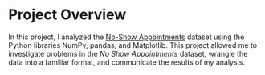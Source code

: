 # Project Overview

In this project, I analyzed the [No-Show Appointments](https://d17h27t6h515a5.cloudfront.net/topher/2017/October/59dd2e9a_noshowappointments-kagglev2-may-2016/noshowappointments-kagglev2-may-2016.csv) dataset using the Python libraries NumPy, pandas, and Matplotlib. This project allowed me to investigate problems in the _No Show Appointments_ dataset, wrangle the data into a familiar format, and communicate the results of my analysis.
